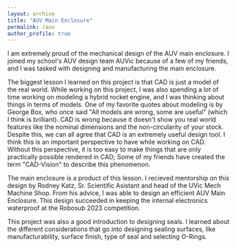 ```yaml
---
layout: archive
title: "AUV Main Enclosure"
permalink: /auv
author_profile: true
---
```


I am extremely proud of the mechanical design of the AUV main enclosure. I joined my school's AUV design team AUVic because of a few of my friends, and I was tasked with designing and manufacturing the main enclosure.

The biggest lesson I learned on this project is that CAD is just a model of the real world. While working on this project, I was also spending a lot of time working on modeling a hybrid rocket engine, and I was thinking about things in terms of models. One of my favorite quotes about modeling is by George Box, who once said "All models are wrong, some are useful" (which I think is brilliant). CAD is wrong because it doesn't show you real world features like the nominal dimensions and the non-circularity of your stock. Despite this, we can all agree that CAD is an extremely useful design tool. I think this is an important perspective to have while working on CAD. Without this perspective, it is too easy to make things that are only practically possible rendered in CAD; Some of my friends have created the term "CAD-Vision" to describe this phenomenon.
 
The main enclosure is a product of this lesson. I recieved mentorship on this design by Rodney Katz, Sr. Scientific Asistant and head of the UVic Mech Machine Shop. From his advice, I was able to design an efficient AUV Main Enclosure. This design succeeded in keeping the internal electronics waterproof at the Robosub 2023 competition. 

This project was also a good introduction to designing seals. I learned about the different considerations that go into designing sealing surfaces, like manufacturability, surface finish, type of seal and selecting O-Rings.
